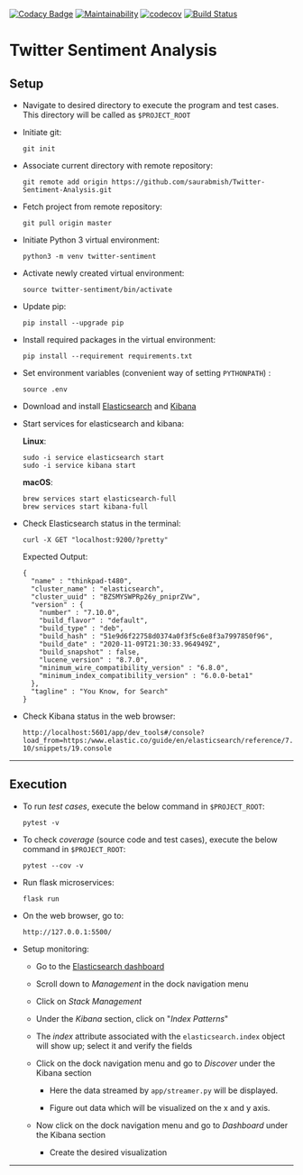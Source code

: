 [![Codacy Badge](https://api.codacy.com/project/badge/Grade/f7e3281daeed4c90bcc395a3e73d0164)](https://app.codacy.com/gh/saurabmish/Twitter-Sentiment-Analysis?utm_source=github.com&utm_medium=referral&utm_content=saurabmish/Twitter-Sentiment-Analysis&utm_campaign=Badge_Grade)
[![Maintainability](https://api.codeclimate.com/v1/badges/ebcadff8123f94444cd9/maintainability)](https://codeclimate.com/github/saurabmish/Twitter-Sentiment-Analysis/maintainability)
[![codecov](https://codecov.io/gh/saurabmish/Twitter-Sentiment-Analysis/branch/master/graph/badge.svg?token=T6CFHNNEPL)](https://codecov.io/gh/saurabmish/Twitter-Sentiment-Analysis)
[![Build Status](https://travis-ci.org/saurabmish/Twitter-Sentiment-Analysis.svg?branch=master)](https://travis-ci.org/saurabmish/Twitter-Sentiment-Analysis)

# Twitter Sentiment Analysis

## Setup

+ Navigate to desired directory to execute the program and test cases. This directory will be called as `$PROJECT_ROOT`

+ Initiate git:

  `git init`

+ Associate current directory with remote repository:

  `git remote add origin https://github.com/saurabmish/Twitter-Sentiment-Analysis.git`

+ Fetch project from remote repository:

  `git pull origin master`

+ Initiate Python 3 virtual environment:

  `python3 -m venv twitter-sentiment`

+ Activate newly created virtual environment:

  `source twitter-sentiment/bin/activate`

+ Update pip:

  `pip install --upgrade pip`

+ Install required packages in the virtual environment:

  `pip install --requirement requirements.txt`

+ Set environment variables (convenient way of setting `PYTHONPATH`) :

  `source .env`

+ Download and install [Elasticsearch] and [Kibana]

+ Start services for elasticsearch and kibana:

  **Linux**:

  ```
  sudo -i service elasticsearch start
  sudo -i service kibana start
  ```
  **macOS**:

  ```
  brew services start elasticsearch-full
  brew services start kibana-full
  ```

+ Check Elasticsearch status in the terminal:

  `curl -X GET "localhost:9200/?pretty"`

  Expected Output:

  ```
  {
    "name" : "thinkpad-t480",
    "cluster_name" : "elasticsearch",
    "cluster_uuid" : "BZSMYSWPRp26y_pniprZVw",
    "version" : {
      "number" : "7.10.0",
      "build_flavor" : "default",
      "build_type" : "deb",
      "build_hash" : "51e9d6f22758d0374a0f3f5c6e8f3a7997850f96",
      "build_date" : "2020-11-09T21:30:33.964949Z",
      "build_snapshot" : false,
      "lucene_version" : "8.7.0",
      "minimum_wire_compatibility_version" : "6.8.0",
      "minimum_index_compatibility_version" : "6.0.0-beta1"
    },
    "tagline" : "You Know, for Search"
  }
  ```

+ Check Kibana status in the web browser:

  `http://localhost:5601/app/dev_tools#/console?load_from=https:/www.elastic.co/guide/en/elasticsearch/reference/7.10/snippets/19.console`


----

## Execution

+ To run *test cases*, execute the below command in `$PROJECT_ROOT`:

  `pytest -v`

+ To check *coverage* (source code and test cases), execute the below command in `$PROJECT_ROOT`:

  `pytest --cov -v`

+ Run flask microservices:

  `flask run`

+ On the web browser, go to:

  `http://127.0.0.1:5500/`

+ Setup monitoring:

  + Go to the [Elasticsearch dashboard]

  + Scroll down to *Management* in the dock navigation menu

  + Click on *Stack Management*

  + Under the *Kibana* section, click on "*Index Patterns*"

  + The *index* attribute associated with the `elasticsearch.index` object will show up; select it and verify the fields

  + Click on the dock navigation menu and go to *Discover* under the Kibana section

    + Here the data streamed by `app/streamer.py` will be displayed.

    + Figure out data which will be visualized on the x and y axis.

  + Now click on the dock navigation menu and go to *Dashboard* under the Kibana section

    + Create the desired visualization

----

[Elasticsearch]: https://www.elastic.co/downloads/elasticsearch
[Kibana]: https://www.elastic.co/downloads/kibana
[Elasticsearch dashboard]: http://localhost:5601/app/management

